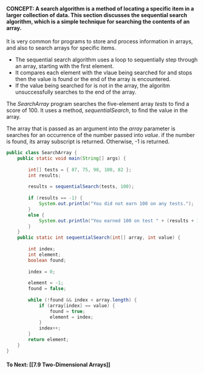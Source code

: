 #### CONCEPT: A search algorithm is a method of locating a specific item in a larger collection of data. This section discusses the sequential search algorithm, which is a simple technique for searching the contents of an array.

It is very common for programs to store and process information in arrays, and also to search arrays for specific items. 

 - The sequential search algorithm uses a loop to sequentially step through an array, starting with the first element. 
 - It compares each element with the vlaue being searched for and stops then the value is found or the end of the array is encountered.
 - If the value being searched for is not in the array, the algoritm unsuccessfully searches to the end of the array.

The *SearchArray* program searches the five-element array *tests* to find a score of 100. It uses a method, *sequentialSearch*, to find the value in the array. 

The array that is passed as an argument into the *array* parameter is searches for an occurrence of the number passed into *value*. if the number is found, its array subscript is returned. Otherwise, -1 is returned.

``` java
public class SearchArray {
	public static void main(String[] args) {
	
		int[] tests = { 87, 75, 98, 100, 82 };
		int results;
		
		results = sequentialSearch(tests, 100);
		
		if (results == -1) {
			System.out.println("You did not earn 100 on any tests.");
		}
		else {
			System.out.println("You earned 100 on test " + (results + 1));
		}
	}
	public static int sequentialSearch(int[] array, int value) {
		
		int index;
		int element;
		boolean found;
		
		index = 0;
		
		element = -1;
		found = false;
		
		while (!found && index < array.length) {
			if (array[index] == value) {
				found = true;
				element = index;
			}
			index++;
		}	
		return element;
	}
}
```

#### To Next: [[7.9 Two-Dimensional Arrays]]